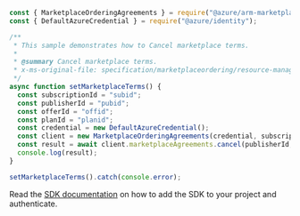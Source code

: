 ```javascript
const { MarketplaceOrderingAgreements } = require("@azure/arm-marketplaceordering");
const { DefaultAzureCredential } = require("@azure/identity");

/**
 * This sample demonstrates how to Cancel marketplace terms.
 *
 * @summary Cancel marketplace terms.
 * x-ms-original-file: specification/marketplaceordering/resource-manager/Microsoft.MarketplaceOrdering/stable/2021-01-01/examples/CancelMarketplaceTerms.json
 */
async function setMarketplaceTerms() {
  const subscriptionId = "subid";
  const publisherId = "pubid";
  const offerId = "offid";
  const planId = "planid";
  const credential = new DefaultAzureCredential();
  const client = new MarketplaceOrderingAgreements(credential, subscriptionId);
  const result = await client.marketplaceAgreements.cancel(publisherId, offerId, planId);
  console.log(result);
}

setMarketplaceTerms().catch(console.error);
```

Read the [SDK documentation](https://github.com/Azure/azure-sdk-for-js/blob/%40azure%2Farm-marketplaceordering_3.0.1/sdk/marketplaceordering/arm-marketplaceordering/README.md) on how to add the SDK to your project and authenticate.
